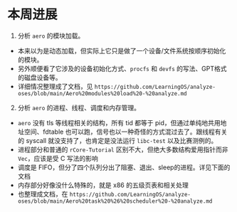 # 本周进展

1. 分析 `aero` 的模块加载。

- 本来以为是动态加载，但实际上它只是做了一个设备/文件系统按顺序初始化的模块。
- 另外顺便看了它涉及的设备初始化方式、`procfs` 和 `devfs` 的写法、GPT格式的磁盘设备等。
- 详细情况整理成了文档，见 `https://github.com/LearningOS/analyze-oses/blob/main/Aero%20modules%20load%20-%20analyze.md`

2. 分析 `aero` 的进程、线程、调度和内存管理。

- `aero` 没有 tls 等线程相关的结构，所有 tid 都等于 pid，但通过单纯地共用地址空间、fdtable 也可以跑，信号也以一种奇怪的方式混过去了。跟线程有关的 syscall 就没支持了，也肯定是没法运行 `libc-test` 以及比赛测例的。
- 进程部分和普通的 `rCore-Tutorial` 区别不大，但绝大多数结构爱用指针而非 `Vec`，应该是受 C 写法的影响
- 调度是 FIFO，但分了四个队列分出了阻塞、退出、sleep的进程。详见下面的文档
- 内存部分好像没什么特殊的，就是 x86 的五级页表和相关处理
- 也整理成文档，在 `https://github.com/LearningOS/analyze-oses/blob/main/Aero%20task%20%26%20scheduler%20-%20analyze.md` 
